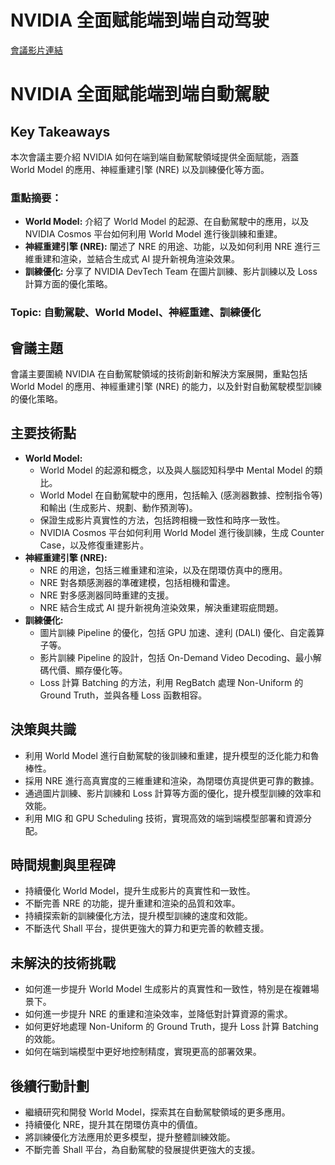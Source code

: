 # NVIDIA 全面赋能端到端自动驾驶
[會議影片連結](https://www.nvidia.com/gtc/session-catalog/?search=NVIDIA%20%E5%85%A8%E9%9D%A2%E8%B5%8B%E8%83%BD%E7%AB%AF%E5%88%B0%E7%AB%AF%E8%87%AA%E5%8A%A8%E9%A9%BE%E9%A9%B6&search=NVIDIA+%E5%85%A8%E9%9D%A2%E8%B5%8B%E8%83%BD%E7%AB%AF%E5%88%B0%E7%AB%AF%E8%87%AA%E5%8A%A8%E9%A9%BE%E9%A9%B6&tab.catalogallsessionstab=16566177511100015Kus#/session/1736179124568001qocF)
# NVIDIA 全面賦能端到端自動駕駛

## Key Takeaways
本次會議主要介紹 NVIDIA 如何在端到端自動駕駛領域提供全面賦能，涵蓋 World Model 的應用、神經重建引擎 (NRE) 以及訓練優化等方面。
### 重點摘要：
*   **World Model:** 介紹了 World Model 的起源、在自動駕駛中的應用，以及 NVIDIA Cosmos 平台如何利用 World Model 進行後訓練和重建。
*   **神經重建引擎 (NRE):** 闡述了 NRE 的用途、功能，以及如何利用 NRE 進行三維重建和渲染，並結合生成式 AI 提升新視角渲染效果。
*   **訓練優化:** 分享了 NVIDIA DevTech Team 在圖片訓練、影片訓練以及 Loss 計算方面的優化策略。
### Topic: 自動駕駛、World Model、神經重建、訓練優化

## 會議主題
會議主要圍繞 NVIDIA 在自動駕駛領域的技術創新和解決方案展開，重點包括 World Model 的應用、神經重建引擎 (NRE) 的能力，以及針對自動駕駛模型訓練的優化策略。

## 主要技術點
*   **World Model:**
    *   World Model 的起源和概念，以及與人腦認知科學中 Mental Model 的類比。
    *   World Model 在自動駕駛中的應用，包括輸入 (感測器數據、控制指令等) 和輸出 (生成影片、規劃、動作預測等)。
    *   保證生成影片真實性的方法，包括跨相機一致性和時序一致性。
    *   NVIDIA Cosmos 平台如何利用 World Model 進行後訓練，生成 Counter Case，以及修復重建影片。
*   **神經重建引擎 (NRE):**
    *   NRE 的用途，包括三維重建和渲染，以及在閉環仿真中的應用。
    *   NRE 對各類感測器的準確建模，包括相機和雷達。
    *   NRE 對多感測器同時重建的支援。
    *   NRE 結合生成式 AI 提升新視角渲染效果，解決重建瑕疵問題。
*   **訓練優化:**
    *   圖片訓練 Pipeline 的優化，包括 GPU 加速、達利 (DALI) 優化、自定義算子等。
    *   影片訓練 Pipeline 的設計，包括 On-Demand Video Decoding、最小解碼代價、顯存優化等。
    *   Loss 計算 Batching 的方法，利用 RegBatch 處理 Non-Uniform 的 Ground Truth，並與各種 Loss 函數相容。

## 決策與共識
*   利用 World Model 進行自動駕駛的後訓練和重建，提升模型的泛化能力和魯棒性。
*   採用 NRE 進行高真實度的三維重建和渲染，為閉環仿真提供更可靠的數據。
*   通過圖片訓練、影片訓練和 Loss 計算等方面的優化，提升模型訓練的效率和效能。
*   利用 MIG 和 GPU Scheduling 技術，實現高效的端到端模型部署和資源分配。

## 時間規劃與里程碑
*   持續優化 World Model，提升生成影片的真實性和一致性。
*   不斷完善 NRE 的功能，提升重建和渲染的品質和效率。
*   持續探索新的訓練優化方法，提升模型訓練的速度和效能。
*   不斷迭代 Shall 平台，提供更強大的算力和更完善的軟體支援。

## 未解決的技術挑戰
*   如何進一步提升 World Model 生成影片的真實性和一致性，特別是在複雜場景下。
*   如何進一步提升 NRE 的重建和渲染效率，並降低對計算資源的需求。
*   如何更好地處理 Non-Uniform 的 Ground Truth，提升 Loss 計算 Batching 的效能。
*   如何在端到端模型中更好地控制精度，實現更高的部署效果。

## 後續行動計劃
*   繼續研究和開發 World Model，探索其在自動駕駛領域的更多應用。
*   持續優化 NRE，提升其在閉環仿真中的價值。
*   將訓練優化方法應用於更多模型，提升整體訓練效能。
*   不斷完善 Shall 平台，為自動駕駛的發展提供更強大的支援。
